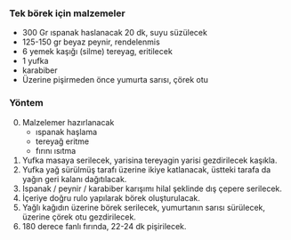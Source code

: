 ### Tek börek için malzemeler

- 300 Gr ıspanak haslanacak 20 dk, suyu süzülecek
- 125-150 gr beyaz peynir, rendelenmis
- 6 yemek kaşığı (silme) tereyag, eritilecek
- 1 yufka
- karabiber
- Üzerine pişirmeden önce yumurta sarısı, çörek otu

### Yöntem

0. Malzelemer hazırlanacak
    - ıspanak haşlama
    - tereyağ eritme
    - fırını ısıtma 
1. Yufka masaya serilecek, yarisina tereyagin yarisi gezdirilecek kaşıkla.
2. Yufka yağ sürülmüş tarafı üzerine ikiye katlanacak, üstteki tarafa da yağın geri kalanı dağıtılacak.
3. Ispanak / peynir / karabiber karışımı hilal şeklinde dış çepere serilecek.
4. İçeriye doğru rulo yapılarak börek oluşturulacak.
5. Yağlı kağıdın üzerine börek serilecek, yumurtanın sarısı sürülecek, üzerine çörek otu gezdirilecek.  
6. 180 derece fanlı fırında, 22-24 dk pişirilecek.